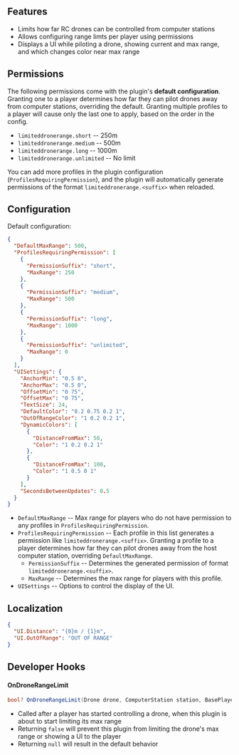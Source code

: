 ## Features

- Limits how far RC drones can be controlled from computer stations
- Allows configuring range limts per player using permissions
- Displays a UI while piloting a drone, showing current and max range, and which changes color near max range

## Permissions

The following permissions come with the plugin's **default configuration**. Granting one to a player determines how far they can pilot drones away from computer stations, overriding the default. Granting multiple profiles to a player will cause only the last one to apply, based on the order in the config.

- `limiteddronerange.short` -- 250m
- `limiteddronerange.medium` -- 500m
- `limiteddronerange.long` -- 1000m
- `limiteddronerange.unlimited` -- No limit

You can add more profiles in the plugin configuration (`ProfilesRequiringPermission`), and the plugin will automatically generate permissions of the format `limiteddronerange.<suffix>` when reloaded.

## Configuration

Default configuration:

```json
{
  "DefaultMaxRange": 500,
  "ProfilesRequiringPermission": [
    {
      "PermissionSuffix": "short",
      "MaxRange": 250
    },
    {
      "PermissionSuffix": "medium",
      "MaxRange": 500
    },
    {
      "PermissionSuffix": "long",
      "MaxRange": 1000
    },
    {
      "PermissionSuffix": "unlimited",
      "MaxRange": 0
    }
  ],
  "UISettings": {
    "AnchorMin": "0.5 0",
    "AnchorMax": "0.5 0",
    "OffsetMin": "0 75",
    "OffsetMax": "0 75",
    "TextSize": 24,
    "DefaultColor": "0.2 0.75 0.2 1",
    "OutOfRangeColor": "1 0.2 0.2 1",
    "DynamicColors": [
      {
        "DistanceFromMax": 50,
        "Color": "1 0.2 0.2 1"
      },
      {
        "DistanceFromMax": 100,
        "Color": "1 0.5 0 1"
      }
    ],
    "SecondsBetweenUpdates": 0.5
  }
}
```

- `DefaultMaxRange` -- Max range for players who do not have permission to any profiles in `ProfilesRequiringPermission`.
- `ProfilesRequiringPermission` -- Each profile in this list generates a permission like `limiteddronerange.<suffix>`. Granting a profile to a player determines how far they can pilot drones away from the host computer station, overriding `DefaultMaxRange`.
  - `PermissionSuffix` -- Determines the generated permission of format `limiteddronerange.<suffix>`.
  - `MaxRange` -- Determines the max range for players with this profile.
- `UISettings` -- Options to control the display of the UI.

## Localization

```json
{
  "UI.Distance": "{0}m / {1}m",
  "UI.OutOfRange": "OUT OF RANGE"
}
```

## Developer Hooks

#### OnDroneRangeLimit

```csharp
bool? OnDroneRangeLimit(Drone drone, ComputerStation station, BasePlayer player)
```

- Called after a player has started controlling a drone, when this plugin is about to start limiting its max range
- Returning `false` will prevent this plugin from limiting the drone's max range or showing a UI to the player
- Returning `null` will result in the default behavior
